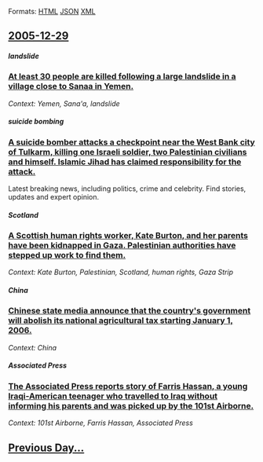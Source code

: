 
Formats: [HTML](2005/12/29/index.html)  [JSON](2005/12/29/index.json)  [XML](2005/12/29/index.xml)  

## [2005-12-29](/news/2005/12/29/index.md)

##### landslide
### [ At least 30 people are killed following a large landslide in a village close to Sanaa in Yemen. ](/news/2005/12/29/at-least-30-people-are-killed-following-a-large-landslide-in-a-village-close-to-sanaa-in-yemen.md)
_Context: Yemen, Sana'a, landslide_

##### suicide bombing
### [ A suicide bomber attacks a checkpoint near the West Bank city of Tulkarm, killing one Israeli soldier, two Palestinian civilians and himself. Islamic Jihad has claimed responsibility for the attack. ](/news/2005/12/29/a-suicide-bomber-attacks-a-checkpoint-near-the-west-bank-city-of-tulkarm-killing-one-israeli-soldier-two-palestinian-civilians-and-himsel.md)
Latest breaking news, including politics, crime and celebrity. Find stories, updates and expert opinion.

##### Scotland
### [ A Scottish human rights worker, Kate Burton, and her parents have been kidnapped in Gaza. Palestinian authorities have stepped up work to find them. ](/news/2005/12/29/a-scottish-human-rights-worker-kate-burton-and-her-parents-have-been-kidnapped-in-gaza-palestinian-authorities-have-stepped-up-work-to-f.md)
_Context: Kate Burton, Palestinian, Scotland, human rights, Gaza Strip_

##### China
### [ Chinese state media announce that the country's government will abolish its national agricultural tax starting January 1, 2006. ](/news/2005/12/29/chinese-state-media-announce-that-the-country-s-government-will-abolish-its-national-agricultural-tax-starting-january-1-2006.md)
_Context: China_

##### Associated Press
### [ The Associated Press reports story of Farris Hassan, a young Iraqi-American teenager who travelled to Iraq without informing his parents and was picked up by the 101st Airborne.](/news/2005/12/29/the-associated-press-reports-story-of-farris-hassan-a-young-iraqi-american-teenager-who-travelled-to-iraq-without-informing-his-parents-an.md)
_Context: 101st Airborne, Farris Hassan, Associated Press_

## [Previous Day...](/news/2005/12/28/index.md)

